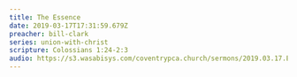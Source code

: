 ```yaml
---
title: The Essence
date: 2019-03-17T17:31:59.679Z
preacher: bill-clark
series: union-with-christ
scripture: Colossians 1:24-2:3
audio: https://s3.wasabisys.com/coventrypca.church/sermons/2019.03.17.E Union with Christ, Part 3 - The Essence - J. William Clark.mp3
---
```

